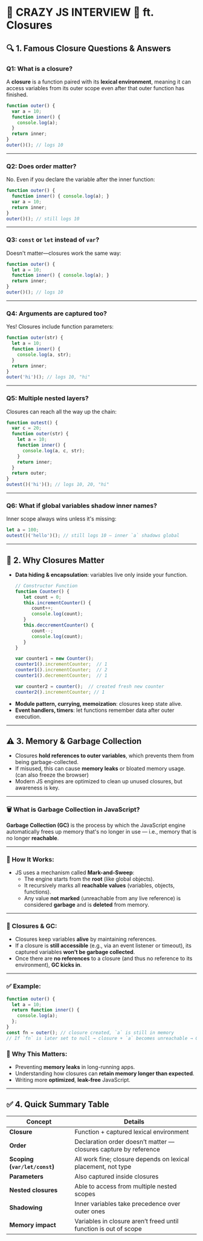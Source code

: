 # 📘 CRAZY JS INTERVIEW 🤯 ft. Closures

## 🔍 1. Famous Closure Questions & Answers

### Q1: What is a closure?
A **closure** is a function paired with its **lexical environment**, meaning it can access variables from its outer scope even after that outer function has finished.
```js
function outer() {
  var a = 10;
  function inner() {
    console.log(a);
  }
  return inner;
}
outer()(); // logs 10
````

---

### Q2: Does order matter?
No. Even if you declare the variable after the inner function:
```js
function outer() {
  function inner() { console.log(a); }
  var a = 10;
  return inner;
}
outer()(); // still logs 10
```

---

### Q3: `const` or `let` instead of `var`?
Doesn't matter—closures work the same way:
```js
function outer() {
  let a = 10;
  function inner() { console.log(a); }
  return inner;
}
outer()(); // logs 10
```

---

### Q4: Arguments are captured too?
Yes! Closures include function parameters:
```js
function outer(str) {
  let a = 10;
  function inner() {
    console.log(a, str);
  }
  return inner;
}
outer('hi')(); // logs 10, "hi"
```

---

### Q5: Multiple nested layers?
Closures can reach all the way up the chain:
```js
function outest() {
  var c = 20;
  function outer(str) {
    let a = 10;
    function inner() {
      console.log(a, c, str);
    }
    return inner;
  }
  return outer;
}
outest()('hi')(); // logs 10, 20, "hi"
```

---

### Q6: What if global variables shadow inner names?

Inner scope always wins unless it's missing:
```js
let a = 100;
outest()('hello')(); // still logs 10 — inner `a` shadows global
```

---

## 🧩 2. Why Closures Matter
* **Data hiding & encapsulation**: variables live only inside your function.
  ``` js
  // Constructor Function
  function Counter() {
     let count = 0;
     this.incrementCounter() {
        count++;
        console.log(count);
     }
     this.deccrementCounter() {
        count--;
        console.log(count);
     }
  }

  var counter1 = new Counter();
  counter1().incrementCounter;  // 1
  counter1().incrementCounter;  // 2
  counter1().decrementCounter;  // 1

  var counter2 = counter();  // created fresh new counter
  counter2().incrementCounter; // 1 
  ```
* **Module pattern, currying, memoization**: closures keep state alive.
* **Event handlers, timers**: let functions remember data after outer execution.

---

## ⚠️ 3. Memory & Garbage Collection
* Closures **hold references to outer variables**, which prevents them from being garbage-collected.
* If misused, this can cause **memory leaks** or bloated memory usage. (can also freeze the browser)
* Modern JS engines are optimized to clean up unused closures, but awareness is key.

---

### 🗑️ What is Garbage Collection in JavaScript?
**Garbage Collection (GC)** is the process by which the JavaScript engine automatically frees up memory that's no longer in use — i.e., memory that is no longer **reachable**.

---

### 🧠 How It Works:
- JS uses a mechanism called **Mark-and-Sweep**:
  - The engine starts from the **root** (like global objects).
  - It recursively marks all **reachable values** (variables, objects, functions).
  - Any value **not marked** (unreachable from any live reference) is considered **garbage** and is **deleted** from memory.

---

### 🔁 Closures & GC:
- Closures keep variables **alive** by maintaining references.
- If a closure is **still accessible** (e.g., via an event listener or timeout), its captured variables **won’t be garbage collected**.
- Once there are **no references** to a closure (and thus no reference to its environment), **GC kicks in**.

---

### ✅ Example:
```js
function outer() {
  let a = 10;
  return function inner() {
    console.log(a);
  };
}
const fn = outer(); // closure created, `a` is still in memory
// If `fn` is later set to null → closure + `a` becomes unreachable → GC clears it
````

### 🚨 Why This Matters:
* Preventing **memory leaks** in long-running apps.
* Understanding how closures can **retain memory longer than expected**.
* Writing more **optimized**, **leak-free** JavaScript.

---

## ✅ 4. Quick Summary Table
| Concept                       | Details                                                          |
| ----------------------------- | ---------------------------------------------------------------- |
| **Closure**                   | Function + captured lexical environment                          |
| **Order**                     | Declaration order doesn’t matter — closures capture by reference |
| **Scoping (`var/let/const`)** | All work fine; closure depends on lexical placement, not type    |
| **Parameters**                | Also captured inside closures                                    |
| **Nested closures**           | Able to access from multiple nested scopes                       |
| **Shadowing**                 | Inner variables take precedence over outer ones                  |
| **Memory impact**             | Variables in closure aren’t freed until function is out of scope |
